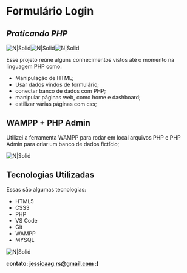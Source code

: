 # Formulário Login
## _Praticando PHP_

![N|Solid](https://img.icons8.com/officel/48/000000/php-logo.png)![N|Solid](https://img.icons8.com/color/48/000000/html-5--v1.png)![N|Solid](https://img.icons8.com/external-flaticons-lineal-color-flat-icons/48/000000/external-css-mobile-app-development-flaticons-lineal-color-flat-icons.png)




Esse projeto reúne alguns conhecimentos vistos até o momento na linguagem PHP como:

- Manipulação de HTML;
- Usar dados vindos de formulário;
- conectar banco de dados com PHP;
- manipular páginas web, como home e dashboard;
- estilizar várias páginas com css;


## WAMPP + PHP Admin

Utilizei a ferramenta WAMPP para rodar em local arquivos PHP e PHP Admin para criar um banco de dados fictício;

![N|Solid](https://media.giphy.com/media/xRQ4lhtTefk0N2i5PX/giphy.gif)

## Tecnologias Utilizadas

Essas são algumas tecnologias:

- HTML5
- CSS3
- PHP
- VS Code
- Git
- WAMPP
- MYSQL

![N|Solid](https://media.giphy.com/media/Mf5kXv0OYv1PvQJ0Rh/giphy.gif)



**contato: jessicaag.rs@gmail.com :)**
